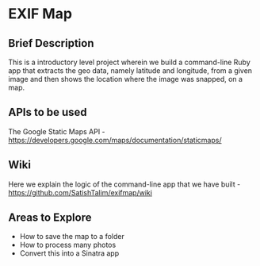 EXIF Map
========


Brief Description
-----------------

This is a introductory level project wherein we build a command-line Ruby app that extracts the geo data, namely latitude and longitude, from a given image and then shows the location where the image was snapped, on a map.


APIs to be used
---------------

The Google Static Maps API - https://developers.google.com/maps/documentation/staticmaps/


Wiki
----

Here we explain the logic of the command-line app that we have built - https://github.com/SatishTalim/exifmap/wiki


Areas to Explore
----------------
* How to save the map to a folder
* How to process many photos
* Convert this into a Sinatra app
